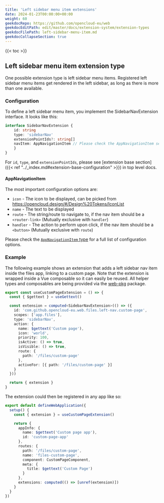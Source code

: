```yaml
---
title: 'Left sidebar menu item extensions'
date: 2024-01-23T00:00:00+00:00
weight: 60
geekdocRepo: https://github.com/opencloud-eu/web
geekdocEditPath: edit/master/docs/extension-system/extension-types
geekdocFilePath: left-sidebar-menu-item.md
geekdocCollapseSection: true
---
```


{{< toc >}}

## Left sidebar menu item extension type

One possible extension type is left sidebar menu items. Registered left sidebar menu items get rendered in the left sidebar, as long as there is more than one available.

### Configuration

To define a left sidebar menu item, you implement the SidebarNavExtension interface.
It looks like this:

```typescript
interface SidebarNavExtension {
    id: string
    type: 'sidebarNav'
    extensionPointIds?: string[]
    navItem: AppNavigationItem // Please check the AppNavigationItem section below
    }
}
```

For `id`, `type`, and `extensionPointIds`, please see [extension base section]({{< ref "../_index.md#extension-base-configuration" >}}) in top level docs.

#### AppNavigationItem

The most important configuration options are:

- `icon` - The icon to be displayed, can be picked from https://opencloud.design/#/Design%20Tokens/IconList
- `name` - The text to be displayed
- `route` - The string/route to navigate to, if the nav item should be a `<router-link>` (Mutually exclusive with `handler`)
- `handler` - The action to perform upon click, if the nav item should be a `<button>` (Mutually exclusive with `route`)

Please check the [`AppNavigationItem` type](https://github.com/opencloud-eu/web/blob/f069ce44919cde5d112c68a519d433e015a4a011/packages/web-pkg/src/apps/types.ts#L14) for a full list of configuration options.

### Example

The following example shows an extension that adds a left sidebar nav item inside the files app, linking to a custom page. Note that the extension is wrapped inside a Vue composable so it can easily be reused. All helper types and composables are being provided via the [web-pkg](https://github.com/opencloud-eu/web/tree/main/packages/web-pkg) package.

```typescript
export const useCustomPageExtension = () => {
  const { $gettext } = useGettext()

  const extension = computed<SidebarNavExtension>(() => ({
    id: 'com.github.opencloud-eu.web.files.left-nav.custom-page',
    scopes: ['app.files'],
    type: 'sidebarNav',
    action: {
      name: $gettext('Custom page'),
      icon: 'world',
      priority: 100,
      isActive: () => true,
      isVisible: () => true,
      route: {
        path: '/files/custom-page'
      },
      activeFor: [{ path: '/files/custom-page' }]
    }
  }))

  return { extension }
}
```

The extension could then be registered in any app like so:

```typescript
export default defineWebApplication({
  setup() {
    const { extension } = useCustomPageExtension()

    return {
      appInfo: {
        name: $gettext('Custom page app'),
        id: 'custom-page-app'
      },
      routes: {
        path: '/files/custom-page',
        name: 'files-custom-page',
        component: CustomPageComponent,
        meta: {
          title: $gettext('Custom Page')
        }
      },
      extensions: computed(() => [unref(extension)])
    }
  }
})
```
